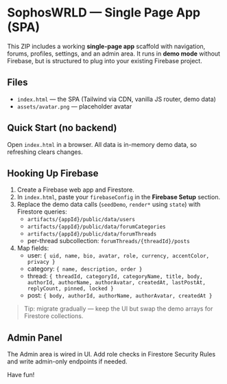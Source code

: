 # SophosWRLD — Single Page App (SPA)

This ZIP includes a working **single-page app** scaffold with navigation, forums, profiles, settings, and an admin area. It runs in **demo mode** without Firebase, but is structured to plug into your existing Firebase project.

## Files
- `index.html` — the SPA (Tailwind via CDN, vanilla JS router, demo data)
- `assets/avatar.png` — placeholder avatar

## Quick Start (no backend)
Open `index.html` in a browser. All data is in-memory demo data, so refreshing clears changes.

## Hooking Up Firebase
1. Create a Firebase web app and Firestore.
2. In `index.html`, paste your `firebaseConfig` in the **Firebase Setup** section.
3. Replace the demo data calls (`seedDemo`, `render*` using `state`) with Firestore queries:
   - `artifacts/{appId}/public/data/users`
   - `artifacts/{appId}/public/data/forumCategories`
   - `artifacts/{appId}/public/data/forumThreads`
   - per-thread subcollection: `forumThreads/{threadId}/posts`
4. Map fields: 
   - user: `{ uid, name, bio, avatar, role, currency, accentColor, privacy }`
   - category: `{ name, description, order }`
   - thread: `{ threadId, categoryId, categoryName, title, body, authorId, authorName, authorAvatar, createdAt, lastPostAt, replyCount, pinned, locked }`
   - post: `{ body, authorId, authorName, authorAvatar, createdAt }`

> Tip: migrate gradually — keep the UI but swap the demo arrays for Firestore collections. 

## Admin Panel
The Admin area is wired in UI. Add role checks in Firestore Security Rules and write admin-only endpoints if needed.

Have fun!

